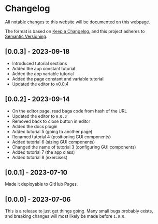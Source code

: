 # Changelog
All notable changes to this website will be documented on this webpage.

The format is based on [Keep a Changelog](https://keepachangelog.com/en/1.1.0/), and this project adheres to [Semantic Versioning](https://semver.org/spec/v2.0.0.html).

## [0.0.3] - 2023-09-18
* Introduced tutorial sections
* Added the app constant tutorial
* Added the app variable tutorial
* Added the page constant and variable tutorial
* Updated the editor to v0.0.4

## [0.0.2] - 2023-09-14
* On the editor page, read baga code from hash of the URL
* Updated the editor to `0.0.3`
* Removed back to close button in editor
* Added the docs plugin
* Added tutorial 5 (going to another page)
* Renamed tutorial 4 (positioning GUI components)
* Added tutorial 6 (sizing GUI components)
* Changed the name of tutorial 3 (configuring GUI components)
* Added tutorial 7 (the app class)
* Added tutorial 8 (exercises)

## [0.0.1] - 2023-07-10
Made it deployable to GitHub Pages.

## [0.0.0] - 2023-07-06
This is a release to just get things going. Many small bugs probably exists, and breaking changes will most likely be made before `1.0.0`.